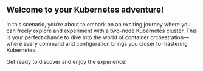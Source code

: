 ## Welcome to your Kubernetes adventure!

In this scenario, you’re about to embark on an exciting journey where you can freely explore and experiment with a two-node Kubernetes cluster. This is your perfect chance to dive into the world of container orchestration—where every command and configuration brings you closer to mastering Kubernetes.

Get ready to discover and enjoy the experience!
